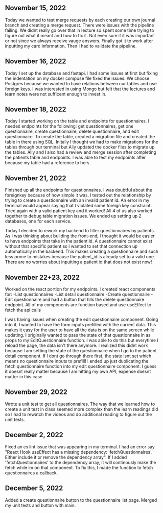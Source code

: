 ## November 15, 2022
Today we wanted to test merge requests by each creating our own journal branch and creating a merge request. There were issues with the pipeline failing. We didnt really go over that in lecture so spent some time trying to figure out what it meant and how to fix it. Not even sure if it was important or not since we always receive vauge answers. Finally got it to work after inputting my card information. Then I had to validate the pipeline.

## November 16, 2022
Today I set up the database and fastapi. I had some issues at first but fixing the indentation on my docker compose file fixed the issues.
We choose Postgres because we wanted to have relations between our tables and use foreign keys.
I was interested in using Mongo but felt that the lectures and learn notes were not sufficent enough to invest in.

## November 18, 2022
Today I started working on the table and endpoints for questionnaires.
I needed endpoints for the following: get questionnaires, get one questionnaire, create questionnaire, delete questionnaire, and edit questionnaire.
To create the table, created a migration file and created the table in there using SQL.
Initally I thought we had to make migrations for the tables through our terminal but Ally updated the docker files to migrate up the tables.
Ally and I also had a review and merge session after completing the patients table and endpoints. I was able to test my endpoints after because my table had a reference to hers.

## November 21, 2022
Finished up all the endpoints for questionnaires. I was doubtful about the foreignkey because of how simple it was. I tested out the relationship by trying to create a questionnaire with an invalid patient id. An error in my terminal would appear saying that I violated some foreign key constraint. Tried again with a valid patient key and it worked!
All 4 of us also worked together to debug table migration issues. We ended up setting up 2 databases, one for each service.

Today I decided to rework my backend to filter questionnaires by patients. As I was thinking about building the front-end, I thought it would be easier to have endpoints that take in the patient id. A questionnaire cannot exist without that specific patient so I wanted to set that connection up automatically in the backend. This makes creating a questionnaire and such less prone to mistakes because the patient_id is already set to a valid one. There are no worries about inputting a patient id that does not exist now!

## November 22+23, 2022
Worked on the react portion for my endpoints.
I created react components for:
-List questionnaires
-List detail questionnaire
-Create questionnaire
-Edit questionnaire
and had a button that hits the delete questionnaire endpoint.
All of my components are function based and use useEffect to fetch the api calls

I was having issues when creating the edit questionnaire component. Going into it, I wanted to have the form inputs prefilled with the current data. This makes it easy for the user to have all the data is on the same screen while updating. I originally wanted to pass the state of that questionnaire in as props to my EditQuestionnaire function. I was able to do this but everytime I reload the page, the data isn't there anymore. I realized this didnt work because I am setting the state of the questionnaire when I go to the patient detail component. If I dont go through there first, the state isnt set which means no questionnaire inputs to prefill! I ended up just duplicating the fetch questionnaire function into my edit questionnaire component. I guess it doesnt really matter because I am hitting my own API, expense doesnt matter in this case.

## November 29, 2022
Wrote a unit test to get all questionnaires. The way that we learned how to create a unit test in class seemed more complex than the learn readings did so I had to rewatch the videos and do additional reading to figure out the unit tests.


## December 2, 2022
Fixed an es lint issue that was appearing in my terminal. I had an error say "React Hook useEffect has a missing dependency: 'fetchQuestionnaires'. Either include it or remove the dependency array". If I added 'fetchQuestionnaires' to the dependency array, it will continously make the fetch while im on that component. To fix this, I made the function to fetch questionnaires a callback.

## December 5, 2022
Added a create questionnaire button to the questionnaire list page.
Merged my unit tests and button with main.
